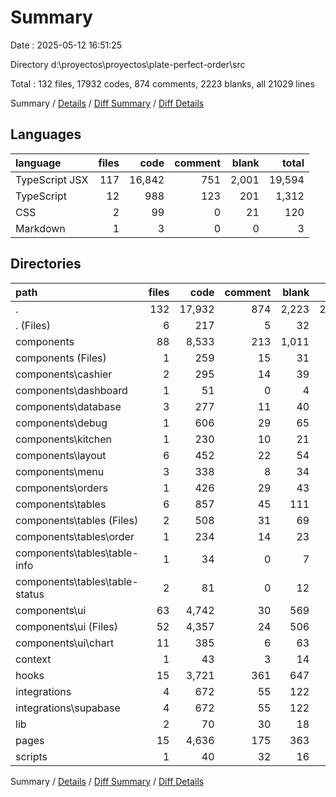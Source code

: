 # Summary

Date : 2025-05-12 16:51:25

Directory d:\\proyectos\\proyectos\\plate-perfect-order\\src

Total : 132 files,  17932 codes, 874 comments, 2223 blanks, all 21029 lines

Summary / [Details](details.md) / [Diff Summary](diff.md) / [Diff Details](diff-details.md)

## Languages
| language | files | code | comment | blank | total |
| :--- | ---: | ---: | ---: | ---: | ---: |
| TypeScript JSX | 117 | 16,842 | 751 | 2,001 | 19,594 |
| TypeScript | 12 | 988 | 123 | 201 | 1,312 |
| CSS | 2 | 99 | 0 | 21 | 120 |
| Markdown | 1 | 3 | 0 | 0 | 3 |

## Directories
| path | files | code | comment | blank | total |
| :--- | ---: | ---: | ---: | ---: | ---: |
| . | 132 | 17,932 | 874 | 2,223 | 21,029 |
| . (Files) | 6 | 217 | 5 | 32 | 254 |
| components | 88 | 8,533 | 213 | 1,011 | 9,757 |
| components (Files) | 1 | 259 | 15 | 31 | 305 |
| components\\cashier | 2 | 295 | 14 | 39 | 348 |
| components\\dashboard | 1 | 51 | 0 | 4 | 55 |
| components\\database | 3 | 277 | 11 | 40 | 328 |
| components\\debug | 1 | 606 | 29 | 65 | 700 |
| components\\kitchen | 1 | 230 | 10 | 21 | 261 |
| components\\layout | 6 | 452 | 22 | 54 | 528 |
| components\\menu | 3 | 338 | 8 | 34 | 380 |
| components\\orders | 1 | 426 | 29 | 43 | 498 |
| components\\tables | 6 | 857 | 45 | 111 | 1,013 |
| components\\tables (Files) | 2 | 508 | 31 | 69 | 608 |
| components\\tables\\order | 1 | 234 | 14 | 23 | 271 |
| components\\tables\\table-info | 1 | 34 | 0 | 7 | 41 |
| components\\tables\\table-status | 2 | 81 | 0 | 12 | 93 |
| components\\ui | 63 | 4,742 | 30 | 569 | 5,341 |
| components\\ui (Files) | 52 | 4,357 | 24 | 506 | 4,887 |
| components\\ui\\chart | 11 | 385 | 6 | 63 | 454 |
| context | 1 | 43 | 3 | 14 | 60 |
| hooks | 15 | 3,721 | 361 | 647 | 4,729 |
| integrations | 4 | 672 | 55 | 122 | 849 |
| integrations\\supabase | 4 | 672 | 55 | 122 | 849 |
| lib | 2 | 70 | 30 | 18 | 118 |
| pages | 15 | 4,636 | 175 | 363 | 5,174 |
| scripts | 1 | 40 | 32 | 16 | 88 |

Summary / [Details](details.md) / [Diff Summary](diff.md) / [Diff Details](diff-details.md)
